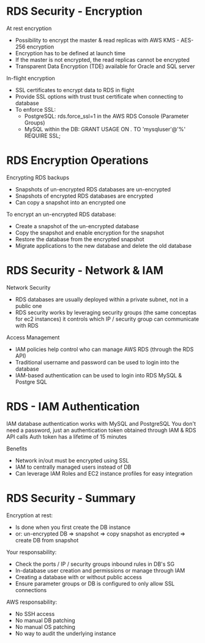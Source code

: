 # RDS Security - Encryption

At rest encryption
- Possibility to encrypt the master & read replicas with AWS KMS - AES-256 encryption
- Encryption has to be defined at launch time
- If the master is not encrypted, the read replicas cannot be encrypted
- Transparent Data Encryption (TDE) available for Oracle and SQL server

In-flight encryption
- SSL certificates to encrypt data to RDS in flight
- Provide SSL options with trust trust certificate when connecting to database
- To enforce SSL:
    - PostgreSQL: rds.force_ssl=1 in the AWS RDS Console (Parameter Groups)
    - MySQL within the DB: GRANT USAGE ON *.* TO 'mysqluser'@'%' REQUIRE SSL;

# RDS Encryption Operations

Encrypting RDS backups
- Snapshots of un-encrypted RDS databases are un-encrypted 
- Snapshots of encrypted RDS databases are encrypted 
- Can copy a snapshot into an encrypted one

To encrypt an un-encrypted RDS database:
- Create a snapshot of the un-encrypted database 
- Copy the snapshot and enable encryption for the snapshot
- Restore the database from the encrypted snapshot
- Migrate applications to the new database and delete the old database

# RDS Security - Network & IAM

Network Security
- RDS databases are usually deployed within a private subnet, not in a public one
- RDS security works by leveraging security groups (the same conceptas for ec2 instances) it controls which IP / security group can communicate with RDS

Access Management
- IAM policies help control who can manage AWS RDS (through the RDS API)
- Traditional username and password can be used to login into the database
- IAM-based authentication can be used to login into RDS MySQL & Postgre SQL

# RDS - IAM Authentication 

IAM database authentication works with MySQL and PostgreSQL
You don't need a password, just an authentication token obtained through IAM & RDS API calls
Auth token has a lifetime of 15 minutes

Benefits
- Network in/out must be encrypted using SSL
- IAM to centrally managed users instead of DB
- Can leverage IAM Roles and EC2 instance profiles for easy integration

# RDS Security - Summary

Encryption at rest:
- Is done when you first create the DB instance
- or: un-encrypted DB => snapshot => copy snapshot as encrypted => create DB from snapshot

Your responsability:
- Check the ports / IP / security groups inbound rules in DB's SG
- In-database user creation and permissions or manage through IAM
- Creating a database with or without public access
- Ensure parameter groups or DB is configured to only allow SSL connections

AWS responsability:
- No SSH access
- No manual DB patching
- No manual OS patching
- No way to audit the underlying instance

